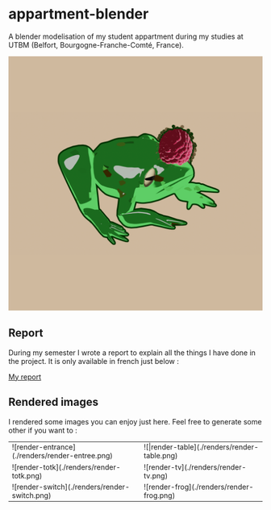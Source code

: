 # appartment-blender
A blender modelisation of my student appartment during my studies at UTBM (Belfort, Bourgogne-Franche-Comté, France).

![Frog toon](https://github.com/lsacienne/appartment-blender/blob/main/renders/frog-toon-final.png)

## Report

During my semester I wrote a report to explain all the things I have done in the project. It is only available in french just below :

[My report](#)

## Rendered images

I rendered some images you can enjoy just here. Feel free to generate some other if you want to :

<table>
  <tr>
    <td>![render-entrance](./renders/render-entree.png)</td>
    <td>![|render-table](./renders/render-table.png)</td>
  </tr>
  <tr>
    <td>![render-totk](./renders/render-totk.png)</td>
    <td>![render-tv](./renders/render-tv.png)</td>
  </tr>
  <tr>
    <td>![render-switch](./renders/render-switch.png)</td>
    <td>![render-frog](./renders/render-frog.png)</td>
  </tr>
</table>
